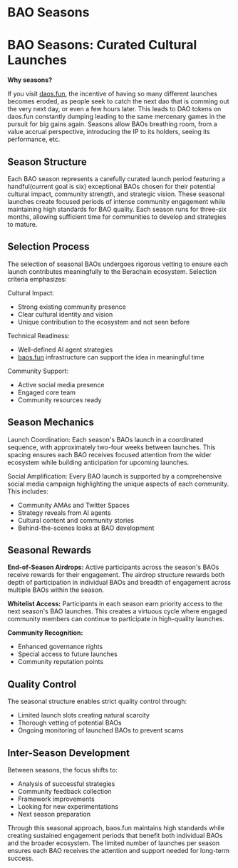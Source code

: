 # BAO Seasons

# BAO Seasons: Curated Cultural Launches

**Why seasons?** 

 If you visit [daos.fun](http://daos.fun), the incentive of having so many different launches becomes eroded, as people seek to catch the next dao that is comming out the very next day, or even a few hours later. This leads to DAO tokens on daos.fun constantly dumping leading to the same mercenary games in the pursuit for big gains again. Seasons allow BAOs breathing room, from a value accrual perspective, introducing the IP to its holders, seeing its performance, etc. 

## Season Structure

Each BAO season represents a carefully curated launch period featuring a handful(current goal is six) exceptional BAOs chosen for their potential cultural impact, community strength, and strategic vision. These seasonal launches create focused periods of intense community engagement while maintaining high standards for BAO quality. Each season runs for three-six months, allowing sufficient time for communities to develop and strategies to mature.

## Selection Process

The selection of seasonal BAOs undergoes rigorous vetting to ensure each launch contributes meaningfully to the Berachain ecosystem. Selection criteria emphasizes:

Cultural Impact:

- Strong existing community presence
- Clear cultural identity and vision
- Unique contribution to the ecosystem and not seen before

Technical Readiness:

- Well-defined AI agent strategies
- [baos.fun](http://baos.fun) infrastructure can support the idea in meaningful time

Community Support:

- Active social media presence
- Engaged core team
- Community resources ready

## Season Mechanics

Launch Coordination:
Each season's BAOs launch in a coordinated sequence, with approximately two-four weeks between launches. This spacing ensures each BAO receives focused attention from the wider ecosystem while building anticipation for upcoming launches.

Social Amplification:
Every BAO launch is supported by a comprehensive social media campaign highlighting the unique aspects of each community. This includes:

- Community AMAs and Twitter Spaces
- Strategy reveals from AI agents
- Cultural content and community stories
- Behind-the-scenes looks at BAO development

## Seasonal Rewards

**End-of-Season Airdrops:**
Active participants across the season's BAOs receive rewards for their engagement. The airdrop structure rewards both depth of participation in individual BAOs and breadth of engagement across multiple BAOs within the season.

**Whitelist Access:**
Participants in each season earn priority access to the next season's BAO launches. This creates a virtuous cycle where engaged community members can continue to participate in high-quality launches.

**Community Recognition:**

- Enhanced governance rights
- Special access to future launches
- Community reputation points

## Quality Control

The seasonal structure enables strict quality control through:

- Limited launch slots creating natural scarcity
- Thorough vetting of potential BAOs
- Ongoing monitoring of launched BAOs to prevent scams

## Inter-Season Development

Between seasons, the focus shifts to:

- Analysis of successful strategies
- Community feedback collection
- Framework improvements
- Looking for new experimentations
- Next season preparation

Through this seasonal approach, baos.fun maintains high standards while creating sustained engagement periods that benefit both individual BAOs and the broader ecosystem. The limited number of launches per season ensures each BAO receives the attention and support needed for long-term success.